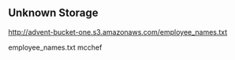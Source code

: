 ## Unknown Storage

http://advent-bucket-one.s3.amazonaws.com/employee_names.txt

employee_names.txt
mcchef